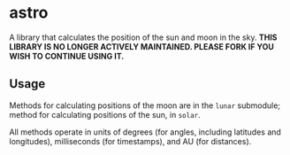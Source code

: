 # astro
A library that calculates the position of the sun and moon in the sky. **THIS LIBRARY IS NO LONGER ACTIVELY MAINTAINED. PLEASE FORK IF YOU WISH TO CONTINUE USING IT.**

## Usage
Methods for calculating positions of the moon are in the `lunar` submodule;
method for calculating positions of the sun, in `solar`.

All methods operate in units of degrees (for angles, including latitudes and
longitudes), milliseconds (for timestamps), and AU (for distances).
